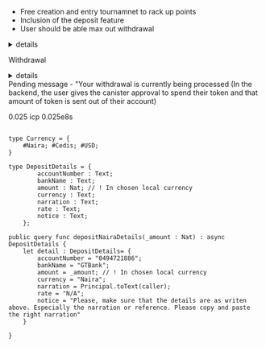 - Free creation and entry tournamnet to rack up points
- Inclusion of the deposit feature 
- User should be able max out withdrawal
<details><summary>details</summary>
    
    ```js
    {
        Gameblocs account : "Deon"
        Gameblocs bank : "GTBank"
        Amount : "entry field"
        Narration : principal
        Naira : 
        Current dollar rate : 
    }
    ```
    
</details>

Withdrawal 
<details><summary>details</summary>

    ```js
    {
        "Amount" : 
        "UserBank" : 
        "Amount" : 
        "Naira" : 
        "CurrentDollarRate" :
    }
    ```

</details>
Pending message - "Your withdrawal is currently being processed
(In the backend, the user gives the canister approval to spend their token and that amount of token is sent out of their account)

0.025 icp
0.025e8s

```

type Currency = {
    #Naira; #Cedis; #USD; 
}

type DepositDetails = {
        accountNumber : Text;
        bankName : Text;
        amount : Nat; // ! In chosen local currency
        currency : Text;
        narration : Text;
        rate : Text;
        notice : Text;
    };

public query func depositNairaDetails(_amount : Nat) : async DepositDetails {
    let detail : DepositDetails= {
        accountNumber = "0494721886";
        bankName = "GTBank";
        amount = _amount; // ! In chosen local currency
        currency = "Naira";
        narration = Principal.toText(caller);
        rate = "N/A";
        notice = "Please, make sure that the details are as writen above. Especially the narration or reference. Please copy and paste the right narration"
    }
    
}
```